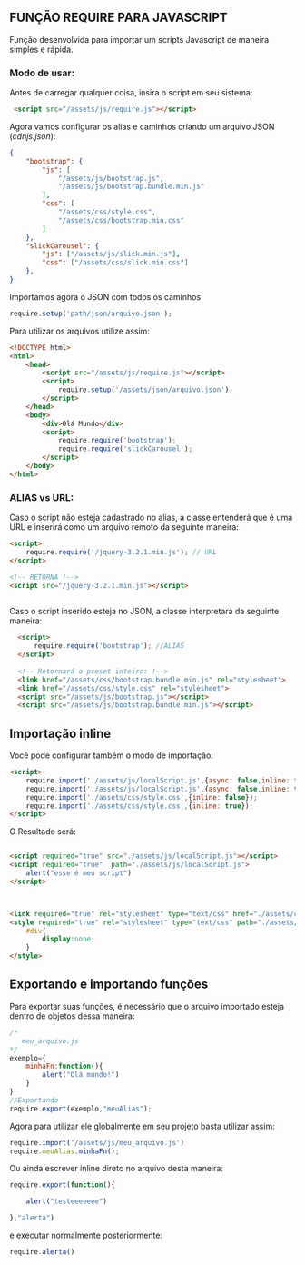 ## FUNÇÃO REQUIRE PARA JAVASCRIPT 

Função desenvolvida para importar um scripts Javascript de maneira simples e rápida.

### Modo de usar:

Antes de carregar qualquer coisa, insira o script em seu sistema:

```html	
 <script src="/assets/js/require.js"></script>
```

Agora vamos configurar os alias e caminhos criando um arquivo JSON (*cdnjs.json*):

```json	
{
	"bootstrap": {
		"js": [
			"/assets/js/bootstrap.js",
			"/assets/js/bootstrap.bundle.min.js"
		],
		"css": [
			"/assets/css/style.css",
			"/assets/css/bootstrap.min.css"
		]
	},
	"slickCarousel": {
		"js": ["/assets/js/slick.min.js"],
		"css": ["/assets/css/slick.min.css"]
	},
}
```

Importamos  agora o JSON com todos os caminhos 

```javascript
require.setup('path/json/arquivo.json');
```
Para utilizar os arquivos utilize assim:
```html
<!DOCTYPE html>
<html>  
	<head>    
		<script src="/assets/js/require.js"></script>
		<script>
			require.setup('/assets/json/arquivo.json');
		</script>
	</head>
	<body>
		<div>Olá Mundo</div>
		<script>
			require.require('bootstrap');
			require.require('slickCarousel');
		</script>
	</body>
</html>
```
### ALIAS vs URL:
Caso o script não esteja cadastrado no alias, a classe entenderá que é uma URL e inserirá como um arquivo remoto da seguinte maneira:
```html
<script>
	require.require('/jquery-3.2.1.min.js'); // URL
</script>

<!-- RETORNA !-->
<script src="/jquery-3.2.1.min.js"></script>
	
```
 Caso o script inserido esteja no JSON, a classe interpretará da seguinte maneira:
  ```html
	<script>
		require.require('bootstrap'); //ALIAS
	</script>
	
	<!-- Retornará o preset inteiro: !-->
	<link href="/assets/css/bootstrap.bundle.min.js" rel="stylesheet">
	<link href="/assets/css/style.css" rel="stylesheet">
	<script src="/assets/js/bootstrap.js"></script>
	<script src="/assets/js/bootstrap.bundle.min.js"></script>

```

## Importação inline
Você pode configurar também o modo de importação:
```html
<script>
	require.import('./assets/js/localScript.js',{async: false,inline: false});
	require.import('./assets/js/localScript.js',{async: false,inline: true});
	require.import('./assets/css/style.css',{inline: false});
	require.import('./assets/css/style.css',{inline: true});
</script>
```
O Resultado será:
```html

<script required="true" src="./assets/js/localScript.js"></script>
<script required="true"  path="./assets/js/localScript.js">
	alert("esse é meu script")
</script>



<link required="true" rel="stylesheet" type="text/css" href="./assets/css/style.css">
<style required="true" rel="stylesheet" type="text/css" path="./assets/css/style.css">
	#div{
		display:none;
	}
</style>

```

## Exportando e importando funções

Para exportar suas funções, é necessário que o arquivo importado esteja dentro de objetos dessa maneira:
```javascript
/* 
   meu_arquivo.js
*/
exemplo={
	minhaFn:function(){
		alert("Olá mundo!")
	}
}
//Exportando
require.export(exemplo,"meuAlias");
```

Agora para utilizar ele globalmente em seu projeto basta utilizar assim:
```javascript
require.import('/assets/js/meu_arquivo.js')
require.meuAlias.minhaFn();
```
Ou ainda escrever inline direto no arquivo desta maneira:

```javascript
require.export(function(){

	alert("testeeeeeee")

},"alerta")
```

e executar normalmente posteriormente:
```javascript
require.alerta()
```



